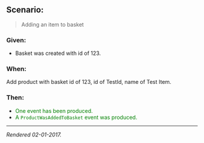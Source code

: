 ## Scenario:

> Adding an item to basket

### Given:

- Basket was created with id of 123.

### When:

Add product with basket id of 123, id of TestId, name of Test Item.

### Then:

- <font style='color: green !important;'>One event has been produced.</font>
- <font style='color: green !important;'>A `ProductWasAddedToBasket` event was produced.</font>

---
*Rendered 02-01-2017.*
